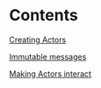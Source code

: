 # Contents #

[Creating Actors](CreatingActors.md)

[Immutable messages](Immutability.md)

[Making Actors interact](InteractingActors.md)
